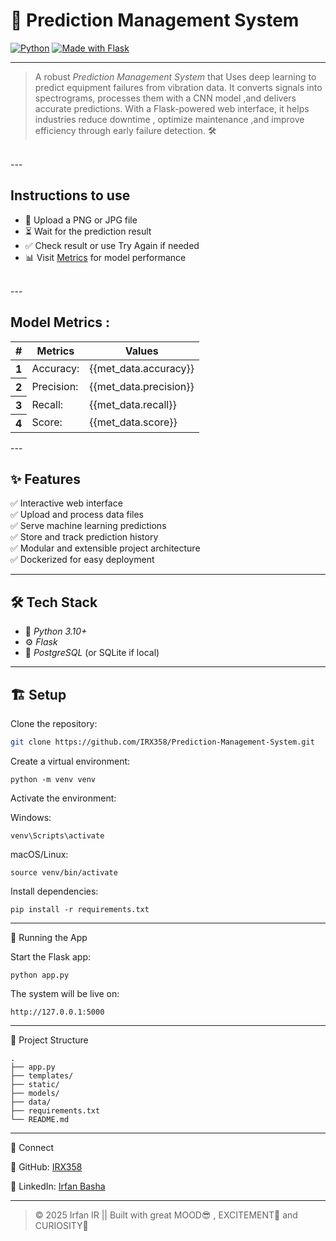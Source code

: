 # 🔮 Prediction Management System

[![Python](https://img.shields.io/badge/python-3.10-blue?logo=python)](https://www.python.org)
[![Made with Flask](https://img.shields.io/badge/Made%20with-Flask-blue.svg?logo=flask)](https://flask.palletsprojects.com/)

---


> A robust *Prediction Management System* that
Uses deep learning
to predict equipment failures from vibration data. It converts signals into spectrograms, processes them with a CNN model ,and delivers accurate predictions. With a Flask-powered web interface, it helps industries reduce downtime , optimize maintenance ,and improve efficiency through early failure detection. 🛠
<br>
---

<h2>Instructions to use</h2>
<div id="instructions-content">
        <ul>
            <li>📂 Upload a PNG or JPG file</li>
            <li>⏳ Wait for the prediction result</li>
            <li>✅ Check result or use Try Again if needed</li>
            <li>📊 Visit <a href="/metrics">Metrics</a> for model performance</li>
        </ul>
    </div>
   <br>
---
  
   <h2>
   Model Metrics : 
   </h2>
        <table>
            <thead>
                <tr class="table-info" >
                    <th class="table-info"  scope="col"># </th>
                    <th class="table-info"  scope="col">Metrics </th>
                    <th class="table-info"  scope="col">Values </th>
                </tr>
            </thead>
            <tbody>
                <tr class="table-info" >
                    <th class="table-info"  scope="row">1</th>
                    <td>Accuracy: </td>
                    <td>{{met_data.accuracy}}</td>
                </tr>
                <tr class="table-info" >
                    <th class="table-info"  scope="row">2</th>
      <td>Precision: </td>
      <td>{{met_data.precision}}</td>
    </tr>
    <tr class="table-info" >
        <th scope="row">3</th>
        <td>Recall: </td>
        <td>{{met_data.recall}}</td>
    </tr>
    <tr class="table-info" >
      <th class="table-info"  scope="row">4</th>
      <td>Score: </td>
      <td>{{met_data.score}}</td>
    </tr>
  </tbody>
</table>  
---

## ✨ Features

✅ Interactive web interface  
✅ Upload and process data files  
✅ Serve machine learning predictions  
✅ Store and track prediction history  
✅ Modular and extensible project architecture  
✅ Dockerized for easy deployment

---

## 🛠 Tech Stack

- 🐍 *Python 3.10+*  
- ⚙ *Flask*    
- 🐘 *PostgreSQL* (or SQLite if local)  


---

## 🏗 Setup

Clone the repository:

```bash
git clone https://github.com/IRX358/Prediction-Management-System.git
```
Create a virtual environment:
```
python -m venv venv
```
Activate the environment:

Windows:
```
venv\Scripts\activate
```
macOS/Linux:
```
source venv/bin/activate
```

Install dependencies:
```
pip install -r requirements.txt
```

---

🚀 Running the App

Start the Flask app:
```
python app.py
```
The system will be live on:
```
http://127.0.0.1:5000
```

---

📂 Project Structure
```
.
├── app.py
├── templates/
├── static/
├── models/
├── data/
├── requirements.txt
└── README.md
```

---


🤝 Connect

🐙 GitHub: <a href="https://github.com/IRX358">IRX358</a>

💼 LinkedIn: <a href="https://www.linkedin.com/in/irfan-basha-396b97282/"> Irfan Basha </a>

---

>  © 2025 Irfan IR || 
            Built with great MOOD😎 , EXCITEMENT🤩 and CURIOSITY🤔

